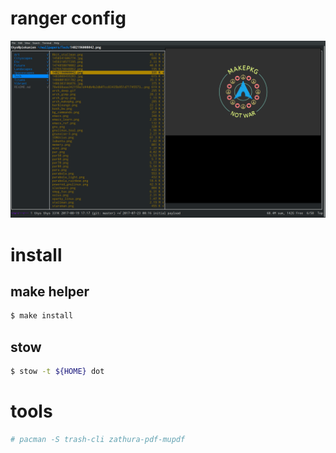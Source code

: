 # ranger config

![makepkg not war](pics/grab.png)

# install

## make helper
```bash
$ make install
```

## stow 

```bash
$ stow -t ${HOME} dot
```

# tools

```bash
# pacman -S trash-cli zathura-pdf-mupdf
```

